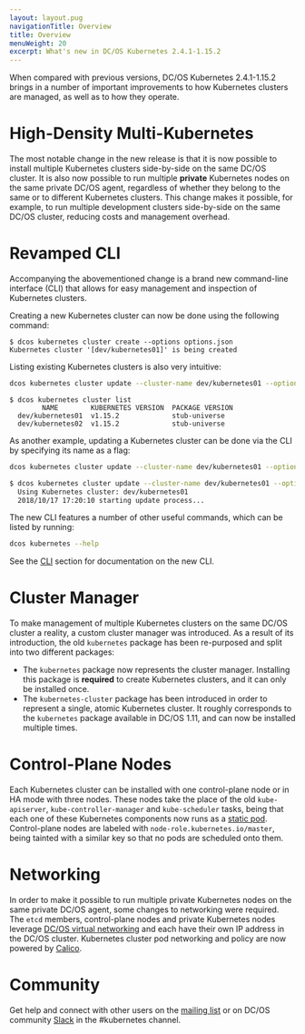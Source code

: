 ```yaml
---
layout: layout.pug
navigationTitle: Overview
title: Overview
menuWeight: 20
excerpt: What's new in DC/OS Kubernetes 2.4.1-1.15.2
---
```


<!-- This source repo for this topic is https://github.com/mesosphere/dcos-kubernetes-cluster -->

When compared with previous versions, DC/OS Kubernetes 2.4.1-1.15.2 brings in a number of important improvements to how Kubernetes clusters are managed, as well as to how they operate.

# High-Density Multi-Kubernetes

The most notable change in the new release is that it is now possible to install multiple Kubernetes clusters side-by-side on the same DC/OS cluster.
It is also now possible to run multiple **private** Kubernetes nodes on the same private DC/OS agent, regardless of whether they belong to the same or to different Kubernetes clusters.
This change makes it possible, for example, to run multiple development clusters side-by-side on the same DC/OS cluster, reducing costs and management overhead.

# Revamped CLI

Accompanying the abovementioned change is a brand new command-line interface (CLI) that allows for easy management and inspection of Kubernetes clusters.

Creating a new Kubernetes cluster can now be done using the following command:

```shell
$ dcos kubernetes cluster create --options options.json
Kubernetes cluster '[dev/kubernetes01]' is being created
```

Listing existing Kubernetes clusters is also very intuitive:
```bash
dcos kubernetes cluster update --cluster-name dev/kubernetes01 --options options.json
```

```shell
$ dcos kubernetes cluster list
        NAME        KUBERNETES VERSION  PACKAGE VERSION
  dev/kubernetes01  v1.15.2             stub-universe
  dev/kubernetes02  v1.15.2             stub-universe
```

As another example, updating a Kubernetes cluster can be done via the CLI by specifying its name as a flag:

```bash
dcos kubernetes cluster update --cluster-name dev/kubernetes01 --options options.json
```

```bash
$ dcos kubernetes cluster update --cluster-name dev/kubernetes01 --options options.json
  Using Kubernetes cluster: dev/kubernetes01
  2018/10/17 17:20:10 starting update process...
```

The new CLI features a number of other useful commands, which can be listed by running:

```bash
dcos kubernetes --help
```

See the [CLI](/mesosphere/dcos/services/kubernetes/2.4.1-1.15.2/cli/) section for documentation on the new CLI.

# Cluster Manager

To make management of multiple Kubernetes clusters on the same DC/OS cluster a reality, a custom cluster manager was introduced.
As a result of its introduction, the old `kubernetes` package has been re-purposed and split into two different packages:

* The `kubernetes` package now represents the cluster manager. Installing this package is **required** to create Kubernetes clusters, and it can only be installed once.
* The `kubernetes-cluster` package has been introduced in order to represent a single, atomic Kubernetes cluster. It roughly corresponds to the `kubernetes` package available in DC/OS 1.11, and can now be installed multiple times.

# Control-Plane Nodes

Each Kubernetes cluster can be installed with one control-plane node or in HA mode with three nodes.
These nodes take the place of the old `kube-apiserver`, `kube-controller-manager` and `kube-scheduler` tasks, being that each one of these Kubernetes components now runs as a [static pod](https://kubernetes.io/docs/tasks/administer-cluster/static-pod/).
Control-plane nodes are labeled with `node-role.kubernetes.io/master`, being tainted with a similar key so that no pods are scheduled onto them.

# Networking

In order to make it possible to run multiple private Kubernetes nodes on the same private DC/OS agent, some changes to networking were required.
The `etcd` members, control-plane nodes and private Kubernetes nodes leverage [DC/OS virtual networking](/mesosphere/dcos/1.12/networking/SDN/) and each have their own IP address in the DC/OS cluster.
Kubernetes cluster pod networking and policy are now powered by [Calico](https://github.com/projectcalico/calico/).

# Community
Get help and connect with other users on the [mailing list](https://groups.google.com/a/dcos.io/forum/#!forum/kubernetes) or on DC/OS community [Slack](http://chat.dcos.io/) in the #kubernetes channel.
